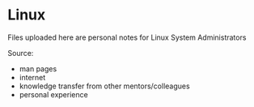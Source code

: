# Linux
Files uploaded here are personal notes for Linux System Administrators

Source:
- man pages
- internet
- knowledge transfer from other mentors/colleagues
- personal experience
